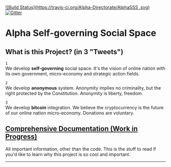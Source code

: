 [![Build Status](https://travis-ci.org/Alpha-Directorate/AlphaSSS
.svg)](https://travis-ci.org/Alpha-Directorate/AlphaSSS
) [![Gitter](https://badges.gitter.im/Join%20Chat.svg)](https://gitter.im/Alpha-Directorate/AlphaSSS?utm_source=badge&utm_medium=badge&utm_campaign=pr-badge&utm_content=badge)

# Alpha Self-governing Social Space

<!--
* <a href="http://www.alphasocial.club" target="_blank">www.alphasocial.club</a> (blog only, for now). Login: `admin / Alpha.Omega`
-->

## What is this Project? (in 3 "Tweets")
`1`  
We develop **self-governing** social space. It's the vision of online nation with its own government, micro-economy and strategic action fields.  
  
`2`  
We develop **anonymous** system. Anonymity implies no criminality, but the right protected by the Constitution. Anonymity is liberty, freedom.  
  
`3`  
We develop **bitcoin** integration. We believe the cryptocurrency is the future of our online nation micro-economy. Donations are voluntary.

## [Comprehensive Documentation (Work in Progress)](Documentation)  
All important information, other than the code. This is the stuff to read if you'd like to learn why this project is so cool and important.   
<hr>



